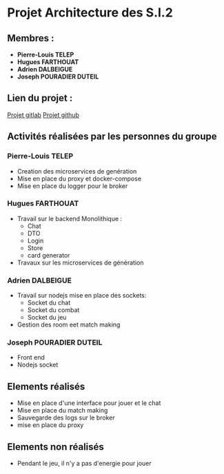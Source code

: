# Projet Architecture des S.I.2

## Membres :

- **Pierre-Louis TELEP**
- **Hugues FARTHOUAT**
- **Adrien DALBEIGUE**
- **Joseph POURADIER DUTEIL**

## Lien du projet :

[Projet gitlab](https://gitlab.com/cpelyon/4ETI-2024-2025-ASI-2/groupe-7/atelier1)
[Projet github](https://github.com/jo-pouradier/card-game-async)

## Activités réalisées par les personnes du groupe

### Pierre-Louis TELEP

- Creation des microservices de genération
- Mise en place du proxy et docker-compose
- Mise en place du logger pour le broker

### Hugues FARTHOUAT

- Travail sur le backend Monolithique :
  - Chat
  - DTO
  - Login
  - Store
  - card generator
- Travaux sur les microservices de génération

### Adrien DALBEIGUE

- Travail sur nodejs mise en place des sockets:
  - Socket du chat
  - Socket du combat
  - Socket du jeu
- Gestion des room eet match making

### Joseph POURADIER DUTEIL

- Front end
- Nodejs socket

## Elements réalisés

- Mise en place d'une interface pour jouer et le chat
- Mise en place du match making
- Sauvegarde des logs sur le broker
- mise en place du proxy

## Elements non réalisés

- Pendant le jeu, il n'y a pas d'energie pour jouer

